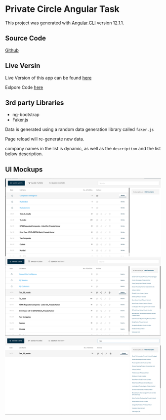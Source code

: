 # Private Circle Angular Task

This project was generated with [Angular CLI](https://github.com/angular/angular-cli) version 12.1.1.

## Source Code

[Github](https://github.com/B45i/pc-task)

## Live Versin

Live Version of this app can be found [here](https://private-circle-task.vercel.app/)

Exlpore Code [here](https://github1s.com/B45i/pc-task/blob/HEAD/src/app/grid/grid.component.html)

## 3rd party Libraries

- ng-bootstrap
- Faker.js

Data is generated using a random data generation library called `faker.js`

Page reload will re-generate new data.

company names in the list is dynamic, as well as the `description` and the list below description.

## UI Mockups

![alt](./a.png)
![alt](./b.png)
![alt](./c.png)
